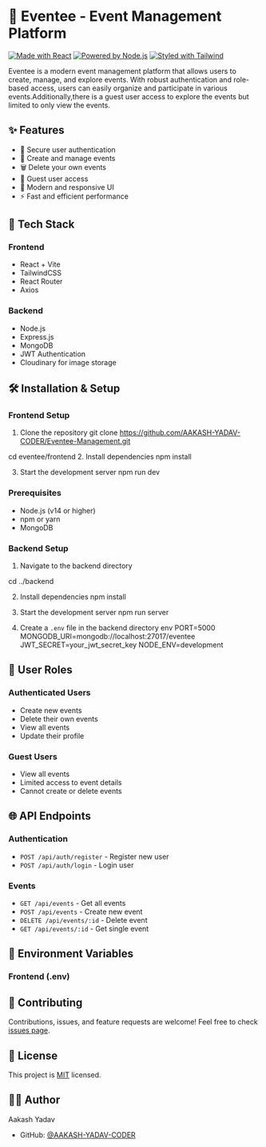 # 🎉 Eventee - Event Management Platform

[![Made with React](https://img.shields.io/badge/Made%20with-React-61DAFB?style=flat-square&logo=react)](https://reactjs.org/)
[![Powered by Node.js](https://img.shields.io/badge/Powered%20by-Node.js-43853D?style=flat-square&logo=node.js)](https://nodejs.org/)
[![Styled with Tailwind](https://img.shields.io/badge/Styled%20with-Tailwind-38B2AC?style=flat-square&logo=tailwind-css)](https://tailwindcss.com/)

Eventee is a modern event management platform that allows users to create, manage, and explore events. With robust authentication and role-based access, users can easily organize and participate in various events.Additionally,there is a guest user access to explore the events but limited to only view the events.

## ✨ Features

- 🔐 Secure user authentication
- 📅 Create and manage events
- 🗑️ Delete your own events
- 👥 Guest user access
- 🎨 Modern and responsive UI
- ⚡ Fast and efficient performance

## 🚀 Tech Stack

### Frontend

- React + Vite
- TailwindCSS
- React Router
- Axios

### Backend

- Node.js
- Express.js
- MongoDB
- JWT Authentication
- Cloudinary for image storage

## 🛠️ Installation & Setup

### Frontend Setup

1. Clone the repository
   git clone
   https://github.com/AAKASH-YADAV-CODER/Eventee-Management.git

cd eventee/frontend 2. Install dependencies
npm install

3. Start the development server
   npm run dev

### Prerequisites

- Node.js (v14 or higher)
- npm or yarn
- MongoDB

### Backend Setup

1. Navigate to the backend directory

cd ../backend

2. Install dependencies
   npm install

3. Start the development server
   npm run server

4. Create a `.env` file in the backend directory
   env
   PORT=5000
   MONGODB_URI=mongodb://localhost:27017/eventee
   JWT_SECRET=your_jwt_secret_key
   NODE_ENV=development

## 🔑 User Roles

### Authenticated Users

- Create new events
- Delete their own events
- View all events
- Update their profile

### Guest Users

- View all events
- Limited access to event details
- Cannot create or delete events

## 🌐 API Endpoints

### Authentication

- `POST /api/auth/register` - Register new user
- `POST /api/auth/login` - Login user

### Events

- `GET /api/events` - Get all events
- `POST /api/events` - Create new event
- `DELETE /api/events/:id` - Delete event
- `GET /api/events/:id` - Get single event

## 📝 Environment Variables

### Frontend (.env)

## 🤝 Contributing

Contributions, issues, and feature requests are welcome! Feel free to check [issues page](https://github.com/yourusername/eventee/issues).

## 📄 License

This project is [MIT](LICENSE) licensed.

## 👨‍💻 Author

Aakash Yadav

- GitHub: [@AAKASH-YADAV-CODER](https://github.com/AAKASH-YADAV-CODER)

